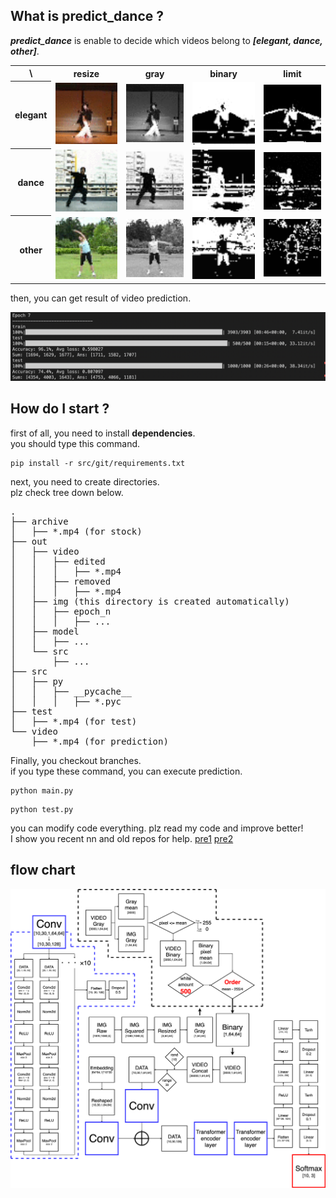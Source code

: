 ## What is predict_dance ?
***predict_dance*** is enable to decide which videos belong to ***[elegant, dance, other]***.

<table>
  <tr><th>\</th><th>resize</th><th>gray</th><th>binary</th><th>limit</th></tr>
  <tr>
    <th>elegant</th>
    <td><img src="src/git/ja_resize.gif" width=159></td>
    <td><img src="src/git/ja_gray.gif" width=159></td>
    <td><img src="src/git/ja_bin.gif" width=159></td>
    <td><img src="src/git/ja_limit.gif" width=159></td>
  </tr>
  <tr>
    <th>dance</th>
    <td><img src="src/git/aito_resize.gif" width=159></td>
    <td><img src="src/git/aito_gray.gif" width=159></td>
    <td><img src="src/git/aito_bin.gif" width=159></td>
    <td><img src="src/git/aito_limit.gif" width=159></td>
  </tr>
  <tr>
    <th>other</th>
    <td><img src="src/git/exer_resize.gif" width=159></td>
    <td><img src="src/git/exer_gray.gif" width=159></td>
    <td><img src="src/git/exer_bin.gif" width=159></td>
    <td><img src="src/git/exer_limit.gif" width=159></td>
  </tr>
</table>
then, you can get result of video prediction.

![flowchart](src/git/result.png)

## How do I start ?
first of all, you need to install **dependencies**.<br>
you should type this command.
```
pip install -r src/git/requirements.txt
```
next, you need to create directories.<br>
plz check tree down below.
<pre>
.
├── archive
│   ├── *.mp4 (for stock)
├── out
│   ├── video
│   │   ├── edited
│   │   │   ├── *.mp4
│   │   ├── removed
│   │   │   ├── *.mp4
│   ├── img (this directory is created automatically)
│   │   ├── epoch_n
│   │   │   ├── ...
│   ├── model
│   │   ├── ...
│   └── src
│       ├── ...
├── src
│   ├── py
│   │   ├── __pycache__
│   │   │   ├── *.pyc
├── test
│   ├── *.mp4 (for test)
└── video
    ├── *.mp4 (for prediction)
</pre>
Finally, you checkout branches.<br>
if you type these command, you can execute prediction.
```
python main.py
```
```
python test.py
```

you can modify code everything. plz read my code and improve better!<br>
I show you recent nn and old repos for help.
[pre1](https://github.com/jasmine-jp/predict_dance)
[pre2](https://github.com/jasmine-jp/predict_dance2)
## flow chart
![flowchart](src/git/flowchart.png)
